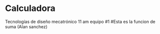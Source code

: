# Calculadora
Tecnologías de diseño mecatrónico 11 am equipo #1
#Esta es la funcion de suma (Alan sanchez)
